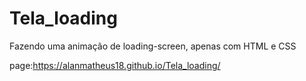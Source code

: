 # Tela_loading

Fazendo uma animação de loading-screen, apenas com HTML e CSS

page:https://alanmatheus18.github.io/Tela_loading/
